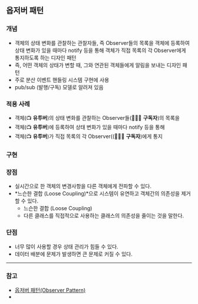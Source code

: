 ## 옵저버 패턴

### 개념
- 객체의 상태 변화를 관찰하는 관찰자들, 즉 Observer들의 목록을 객체에 등록하여 상태 변화가 있을 때마다 notify 등을 통해 객체가 직접 목록의 각 Observer에게 통지하도록 하는 디자인 패턴
- 즉, 어떤 객체의 상태가 변할 때, 그와 연관된 객체들에게 알림을 보내는 디자인 패턴
- 주로 분산 이벤트 핸들링 시스템 구현에 사용
- pub/sub (발행/구독) 모델로 알려져 있음

### 적용 사례
 - 객체(📺 **유투버**)의 상태 변화를 관찰하는 Observer들(🧑‍🤝‍🧑 **구독자**)의 목록을           
 - 객체(📺 **유투버**)에 등록하여 상태 변화가 있을 때마다 notify 등을 통해          
- 객체(📺 **유투버**)가 직접 목록의 각 Observer((🧑‍🤝‍🧑 **구독자**)에게 통지         


### 구현



### 장점
- 실시간으로 한 객체의 변경사항을 다른 객체에게 전파할 수 있다.
- *느슨한 결합 (Loose Coupling)*으로 시스템이 유연하고 객체간의 의존성을 제거할 수 있다.
   - 느슨한 결합 (Loose Coupling)
   - 다른 클래스를 직접적으로 사용하는 클래스의 의존성을 줄이는 것을 말한다.

### 단점
- 너무 많이 사용할 경우 상태 관리가 힘들 수 있다.
- 데이터 배분에 문제가 발생하면 큰 문제로 커질 수 있다.

<hr>    
   
### 참고
- [옵저버 패턴(Observer Pattern)](https://velog.io/@octo__/%EC%98%B5%EC%A0%80%EB%B2%84-%ED%8C%A8%ED%84%B4Observer-Pattern)
- 

